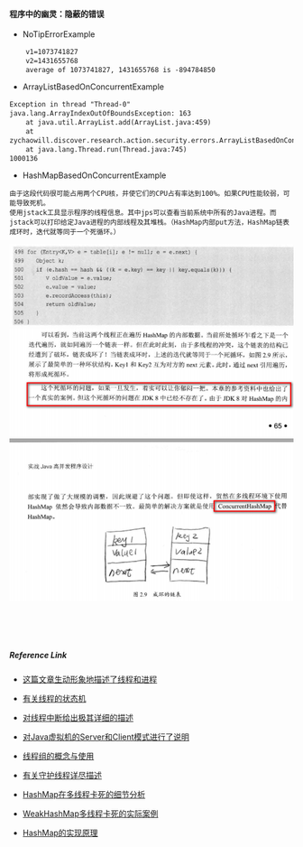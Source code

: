#### 程序中的幽灵：隐蔽的错误

- NoTipErrorExample
```
	v1=1073741827
	v2=1431655768
	average of 1073741827, 1431655768 is -894784850
```


- ArrayListBasedOnConcurrentExample
```
Exception in thread "Thread-0" java.lang.ArrayIndexOutOfBoundsException: 163
	at java.util.ArrayList.add(ArrayList.java:459)
	at zychaowill.discover.research.action.security.errors.ArrayListBasedOnConcurrentExample$AddThread.run(ArrayListBasedOnConcurrentExample.java:13)
	at java.lang.Thread.run(Thread.java:745)
1000136
```

- HashMapBasedOnConcurrentExample

```
由于这段代码很可能占用两个CPU核，并使它们的CPU占有率达到100%。如果CPU性能较弱，可能导致死机。
使用jstack工具显示程序的线程信息。其中jps可以查看当前系统中所有的Java进程。而jstack可以打印给定Java进程的内部线程及其堆栈。（HashMap内部put方法，HashMap链表成环时，迭代就等同于一个死循环。）
```

![](https://github.com/Zychaowill/ImgStore/blob/master/Java/images/2018-04-03_141639.bmp)
![](https://github.com/Zychaowill/ImgStore/blob/master/Java/images/2018-04-03_141839.bmp)

<br/>
<br/>
<br/>

##### Reference Link

- [这篇文章生动形象地描述了线程和进程](http://www.qnx.com/developers/docs/6.4.1/neutrino/getting_started/s1_procs.html)

- [有关线程的状态机](http://www.cnblogs.com/skywang12345/p/3479024.html)

- [对线程中断给出极其详细的描述](http://ibruce.info/2013/12/19/how-to-stop-a-java-thread/)

- [对Java虚拟机的Server和Client模式进行了说明](http://www.uucode.net/201406/jvm-server-client-mode)

- [线程组的概念与使用](http://ifeve.com/thread-management-11/)

- [有关守护线程详尽描述](http://blog.csdn.net/lcore/article/details/12280027)

- [HashMap在多线程卡死的细节分析](http://coolshell.cn/articles/9606.html)

- [WeakHashMap多线程卡死的实际案例](http://www.uucode.net/201412/weakhashmap-endless-loop)

- [HashMap的实现原理](http://www.uucode.net/201503/hashmap-hash-col)